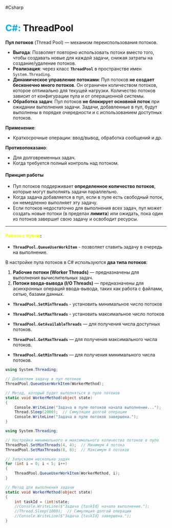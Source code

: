 #Csharp 
# <font color="#00b0f0">C#:</font> ThreadPool

**Пул потоков** (Thread Pool) — механизм переиспользования потоков.
- **Выгода**: Позволяет повторно использовать потоки вместо того, чтобы создавать новые для каждой задачи, снижая затраты на создание/удаление потоков.
- **Реализация**: через класс **`ThreadPool`** в пространстве имен `System.Threading`. 
- **Динамическое управление потоками**: Пул потоков **не создает бесконечно много потоков**. Он ограничен количеством потоков, которое оптимально для текущей нагрузки. Количество потоков зависит от конфигурации пула и от операционной системы.    
- **Обработка задач**: Пул потоков **не блокирует основной поток** при ожидании выполнения задачи. Задачи, добавленные в пул, будут выполнены в порядке очередности и с использованием доступных потоков.

**Применение**: 
- Краткосрочные операции: ввод/вывод, обработка сообщений и др.

**Противопоказано**:
- Для долговременных задач.
- Когда требуется полный контроль над потоком.

#### Принцип работы
- Пул потоков поддерживает **определенное количество потоков**, которые могут выполнять задачи параллельно.
- Когда задача добавляется в пул, если в пуле есть свободный поток, он немедленно выполняет эту задачу.
- Если потоков недостаточно для выполнения всех задач, пул может создать новые потоки (в пределах **лимита**) или ожидать, пока один из потоков завершит свою задачу и освободит ресурсы.

---
#### <font color="#ffff00">Работа с пулом</font>:

- **`ThreadPool.QueueUserWorkItem`** - позволяет ставить задачу в очередь на выполнение.

В настройке пула потоков в C# используются **два типа потоков**:
1. **Рабочие потоки (Worker Threads)** — предназначены для выполнения вычислительных задач.
2. **Потоки ввода-вывода (I/O Threads)** — предназначены для асинхронных операций ввода-вывода, таких как работа с файлами, сетью, базами данных.   

- **`ThreadPool.SetMinThreads`** - установить минимальное число потоков 
- **`ThreadPool.SetMaxThreads`** - установить максимальное число потоков

- **`ThreadPool.GetAvailableThreads`** — для получения числа доступных потоков.
- **`ThreadPool.GetMaxThreads`** — для получения максимального числа потоков.
- **`ThreadPool.GetMinThreads`** — для получения минимального числа потоков.


```csharp
using System.Threading;

// Добавляем задачу в пул потоков
ThreadPool.QueueUserWorkItem(WorkerMethod);

// Метод, который будет выполняться в пуле потоков
static void WorkerMethod(object state)
{
	Console.WriteLine("Задача в пуле потоков начала выполнение...");
	Thread.Sleep(2000);  // Симуляция долгой операции
	Console.WriteLine("Задача в пуле потоков завершена.");
}

```

```csharp
using System.Threading;

// Настройка минимального и максимального количества потоков в пуле
ThreadPool.SetMinThreads(4, 4);  // Минимум 4 потока
ThreadPool.SetMaxThreads(8, 8);  // Максимум 8 потоков

// Запускаем несколько задач
for (int i = 0; i < 5; i++)
{
	ThreadPool.QueueUserWorkItem(WorkerMethod, i);
}

// Метод для выполнения задачи
static void WorkerMethod(object state)
{
	int taskId = (int)state;
	//Console.WriteLine($"Задача {taskId} начала выполнение.");
	//Thread.Sleep(1000);  // Симуляция долгой операции
	//Console.WriteLine($"Задача {taskId} завершена.");
}
```

